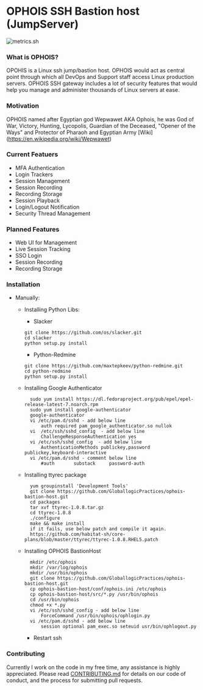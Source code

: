 # OPHOIS SSH Bastion host (JumpServer)
![metrics.sh](https://i.imgur.com/YOlDYHW.png)

### What is OPHOIS?
OPOHIS is a Linux ssh jump/bastion host. OPHOIS would act as central point through which all DevOps and Support staff access Linux production servers. OPHOIS SSH gateway includes a lot of security features that would help you manage and administer thousands of Linux servers at ease.


### Motivation
OPHOIS named after Egyptian god Wepwawet AKA Ophois, he was God of War, Victory, Hunting, Lycopolis, Guardian of the Deceased, "Opener of the Ways" and Protector of Pharaoh and Egyptian Army [Wiki] (https://en.wikipedia.org/wiki/Wepwawet)


### Current Featuers

* MFA Authentication 
* Login Trackers
* Session Management
* Session Recording
* Recording Storage
* Session Playback
* Login/Logout Notification
* Security Thread Management

### Planned Features

* Web UI for Management
* Live Session Tracking
* SSO Login
* Session Recording
* Recording Storage

### Installation

* Manually:

	* Installing Python Libs:

		* Slacker
		~~~
		git clone https://github.com/os/slacker.git
		cd slacker
		python setup.py install
		~~~
		
		* Python-Redmine
		~~~
		git clone https://github.com/maxtepkeev/python-redmine.git
		cd python-redmine
		python setup.py install
		~~~

	* Installing Google Authenticator
	
			sudo yum install https://dl.fedoraproject.org/pub/epel/epel-release-latest-7.noarch.rpm
			sudo yum install google-authenticator
			google-authenticator
			vi /etc/pam.d/sshd - add below line
				auth required pam_google_authenticator.so nullok
			vi  /etc/ssh/sshd_config  - add below line
				ChallengeResponseAuthentication yes
			vi /etc/ssh/sshd_config  - add below line
				AuthenticationMethods publickey,password publickey,keyboard-interactive
			vi /etc/pam.d/sshd - comment below line
				#auth       substack     password-auth

	* Installing ttyrec package
	
			yum groupinstall 'Development Tools'
			git clone https://github.com/GloballogicPractices/ophois-bastion-host.git
			cd packages
			tar xvf ttyrec-1.0.8.tar.gz
			cd ttyrec-1.0.8
			./configure
			make && make install
			if it fails, use below patch and compile it again.
			https://github.com/habitat-sh/core-plans/blob/master/ttyrec/ttyrec-1.0.8.RHEL5.patch
			
	* Installing OPHOIS BastionHost
	
			mkdir /etc/ophois
			mkdir /var/log/ophois
			mkdir /usr/bin/ophois
			git clone https://github.com/GloballogicPractices/ophois-bastion-host.git
			cp ophois-bastion-host/conf/ophois.ini /etc/ophois
			cp ophois-bastion-host/src/*.py /usr/bin/ophois
			cd /usr/bin/ophois 
			chmod +x *.py
			vi /etc/ssh/sshd_config - add below line
				ForceCommand /usr/bin/ophois/ophlogin.py
			vi /etc/pam.d/sshd - add below line
				session optional pam_exec.so seteuid usr/bin/ophlogout.py
			
		* Restart ssh


### Contributing
Currently I work on the code in my free time, any assistance is highly appreciated. Please read [CONTRIBUTING.md](CONTRIBUTING.md) for details on our code of conduct, and the process for submitting pull requests.
